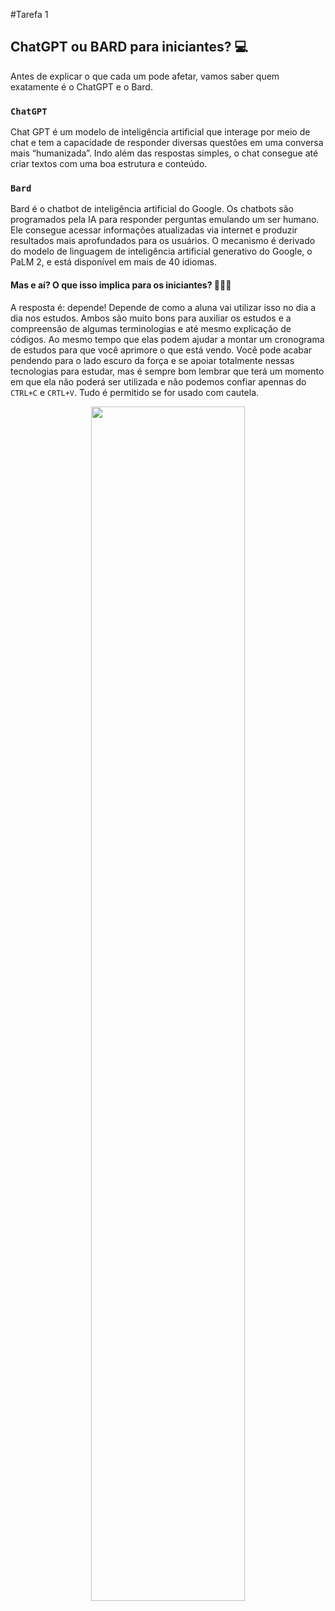 #Tarefa 1

## ChatGPT ou BARD para iniciantes? 💻

Antes de explicar o que cada um pode afetar, vamos saber quem exatamente é o ChatGPT e o Bard.

### `ChatGPT`

Chat GPT é um modelo de inteligência artificial que interage por meio de chat e tem a capacidade de responder diversas questões em uma conversa mais “humanizada”. Indo além das respostas simples, o chat consegue até criar textos com uma boa estrutura e conteúdo. 

### `Bard`

Bard é o chatbot de inteligência artificial do Google. Os chatbots são programados pela IA para responder perguntas emulando um ser humano. Ele consegue acessar informações atualizadas via internet e produzir resultados mais aprofundados para os usuários. O mecanismo é derivado do modelo de linguagem de inteligência artificial generativo do Google, o PaLM 2, e está disponível em mais de 40 idiomas.

#### Mas e aí? O que isso implica para os iniciantes? 🤷🏾‍♀️

A resposta é: depende! Depende de como a aluna vai utilizar isso no dia a dia nos estudos. Ambos são muito bons para auxiliar os estudos e a compreensão de algumas terminologias e até mesmo explicação de códigos. Ao mesmo tempo que elas podem ajudar a montar um cronograma de estudos para que você aprimore o que está vendo. Você pode acabar pendendo para o lado escuro da força e se apoiar totalmente nessas tecnologias para estudar, mas é sempre bom lembrar que terá um momento em que ela não poderá ser utilizada e não podemos confiar apennas do `CTRL+C` e `CRTL+V`. Tudo é permitido se for usado com cautela.

<p align="center">
<img src= "https://media.tenor.com/tNYus4tK5dEAAAAC/anime-computer.gif"  width="70%" height="70%"/>
</p>
<p align="center">
